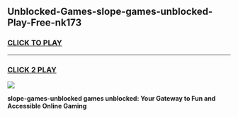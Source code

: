 
## Unblocked-Games-slope-games-unblocked-Play-Free-nk173
<h3>
<a href="https://premium76.site?title=slope-games-unblocked&ref=18A1">CLICK TO PLAY</a></h3>
<hr>

<h3>
<a href="https://premium76.site?title=slope-games-unblocked&ref=18A1">CLICK 2 PLAY</a>
  
</h3>

<a href="https://premium76.site?title=slope-games-unblocked&ref=18A1"><img src="https://clearcache.store/games.png"></a>


**slope-games-unblocked games unblocked: Your Gateway to Fun and Accessible Online Gaming**
